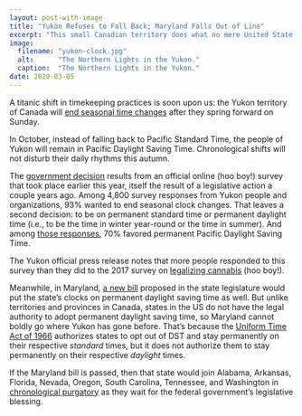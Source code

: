 ```yaml
---
layout: post-with-image
title: "Yukon Refuses to Fall Back; Maryland Falls Out of Line"
excerpt: "This small Canadian territory does what no mere United State can do."
image:
  filename: "yukon-clock.jpg"
  alt:      "The Northern Lights in the Yukon."
  caption:  "The Northern Lights in the Yukon."
date: 2020-03-05
---
```


A titanic shift in timekeeping practices is soon upon us: the Yukon territory of Canada will [end seasonal time changes](https://www.cbc.ca/news/canada/north/yukon-end-daylight-saving-time-1.5486358) after they spring forward on Sunday.

In October, instead of falling back to Pacific Standard Time, the people of Yukon will remain in Pacific Daylight Saving Time. Chronological shifts will not disturb their daily rhythms this autumn.

The [government decision](https://yukon.ca/en/news/yukon-end-seasonal-time-change) results from an official online (hoo boy!) survey that took place earlier this year, itself the result of a legislative action a couple years ago. Among 4,800 survey responses from Yukon people and organizations, 93% wanted to end seasonal clock changes. That leaves a second decision: to be on permanent standard time or permanent daylight time (i.e., to be the time in winter year-round or the time in summer). And among [those responses](https://yukon.ca/sites/yukon.ca/files/engage/engage-eco-seasonal-time-change-wwh.pdf), 70% favored permanent Pacific Daylight Saving Time.

The Yukon official press release notes that more people responded to this survey than they did to the 2017 survey on [legalizing cannabis](http://www.gov.yk.ca/pdf/Cannabis_Consultation_Survey_Report_10-01.pdf) (hoo boy!).

Meanwhile, in Maryland, [a new bill](https://wtop.com/maryland/2020/03/maryland-could-spring-forward-permanently-with-daylight-saving-time-bill/) proposed in the state legislature would put the state’s clocks on permanent daylight saving time as well. But unlike territories and provinces in Canada, states in the US do not have the legal authority to adopt permanent daylight saving time, so Maryland cannot boldly go where Yukon has gone before. That’s because the [Uniform Time Act of 1966](https://en.wikipedia.org/wiki/Uniform_Time_Act) authorizes states to opt out of DST and stay permanently on their respective _standard_ times, but it does not authorize them to stay permanently on their respective _daylight_ times.

If the Maryland bill is passed, then that state would join Alabama, Arkansas, Florida, Nevada, Oregon, South Carolina, Tennessee, and Washington in [chronological purgatory](https://en.wikipedia.org/wiki/Permanent_daylight_saving_time_in_the_United_States) as they wait for the federal government’s legislative blessing.

